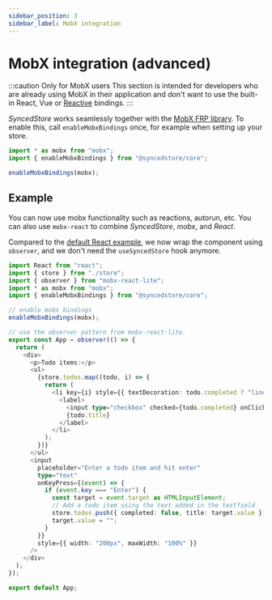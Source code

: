 ```yaml
---
sidebar_position: 3
sidebar_label: MobX integration
---
```


# MobX integration (advanced)

:::caution Only for MobX users
This section is intended for developers who are already using MobX in their application and don't want to use the built-in React, Vue or [Reactive](https://github.com/yousefED/reactive) bindings.
:::

_SyncedStore_ works seamlessly together with the [MobX FRP library](https://mobx.js.org). To enable this, call `enableMobxBindings` once, for example when setting up your store.

```typescript
import * as mobx from "mobx";
import { enableMobxBindings } from "@syncedstore/core";

enableMobxBindings(mobx);
```

## Example

You can now use mobx functionality such as reactions, autorun, etc. You can also use `mobx-react` to combine _SyncedStore_, _mobx_, and _React_.

Compared to the [default React example](/docs/react), we now wrap the component using `observer`, and we don't need the `useSyncedStore` hook anymore.

```typescript live
import React from "react";
import { store } from "./store";
import { observer } from "mobx-react-lite";
import * as mobx from "mobx";
import { enableMobxBindings } from "@syncedstore/core";

// enable mobx bindings
enableMobxBindings(mobx);

// use the observer pattern from mobx-react-lite.
export const App = observer(() => {
  return (
    <div>
      <p>Todo items:</p>
      <ul>
        {store.todos.map((todo, i) => {
          return (
            <li key={i} style={{ textDecoration: todo.completed ? "line-through" : "" }}>
              <label>
                <input type="checkbox" checked={todo.completed} onClick={() => (todo.completed = !todo.completed)} />
                {todo.title}
              </label>
            </li>
          );
        })}
      </ul>
      <input
        placeholder="Enter a todo item and hit enter"
        type="text"
        onKeyPress={(event) => {
          if (event.key === "Enter") {
            const target = event.target as HTMLInputElement;
            // Add a todo item using the text added in the textfield
            store.todos.push({ completed: false, title: target.value });
            target.value = "";
          }
        }}
        style={{ width: "200px", maxWidth: "100%" }}
      />
    </div>
  );
});

export default App;
```
